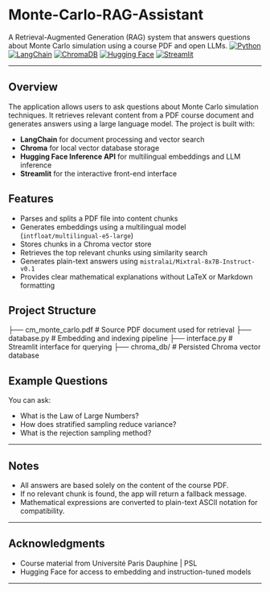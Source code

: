 # Monte-Carlo-RAG-Assistant
A Retrieval-Augmented Generation (RAG) system that answers questions about Monte Carlo simulation using a course PDF and open LLMs.
[![Python](https://img.shields.io/badge/Python-3.8+-blue?logo=python&logoColor=white)](https://www.python.org/)
[![LangChain](https://img.shields.io/badge/LangChain-Enabled-yellowgreen?logo=langchain)](https://www.langchain.com/)
[![ChromaDB](https://img.shields.io/badge/Chroma-VectorDB-ff69b4?logo=databricks&logoColor=white)](https://www.trychroma.com/)
[![Hugging Face](https://img.shields.io/badge/HuggingFace-Inference-yellow?logo=huggingface&logoColor=black)](https://huggingface.co/)
[![Streamlit](https://img.shields.io/badge/Streamlit-App-red?logo=streamlit)](https://streamlit.io/)

---

## Overview

The application allows users to ask questions about Monte Carlo simulation techniques. It retrieves relevant content from a PDF course document and generates answers using a large language model. The project is built with:

- **LangChain** for document processing and vector search  
- **Chroma** for local vector database storage  
- **Hugging Face Inference API** for multilingual embeddings and LLM inference  
- **Streamlit** for the interactive front-end interface

## Features

- Parses and splits a PDF file into content chunks  
- Generates embeddings using a multilingual model (`intfloat/multilingual-e5-large`)  
- Stores chunks in a Chroma vector store  
- Retrieves the top relevant chunks using similarity search  
- Generates plain-text answers using `mistralai/Mixtral-8x7B-Instruct-v0.1`  
- Provides clear mathematical explanations without LaTeX or Markdown formatting

## Project Structure

├── cm_monte_carlo.pdf # Source PDF document used for retrieval
├── database.py # Embedding and indexing pipeline
├── interface.py # Streamlit interface for querying
├── chroma_db/ # Persisted Chroma vector database

## Example Questions

You can ask:

- What is the Law of Large Numbers?  
- How does stratified sampling reduce variance?  
- What is the rejection sampling method?

---

## Notes

- All answers are based solely on the content of the course PDF.  
- If no relevant chunk is found, the app will return a fallback message.  
- Mathematical expressions are converted to plain-text ASCII notation for compatibility.

---

## Acknowledgments

- Course material from Université Paris Dauphine | PSL  
- Hugging Face for access to embedding and instruction-tuned models

---

